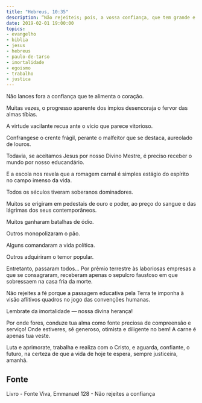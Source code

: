 ```yaml
---
title: "Hebreus, 10:35"
description: “Não rejeiteis; pois, a vossa confiança, que tem grande e avultado galardão.” - Paulo
date: 2019-02-01 19:00:00
topics: 
- evangelho
- biblia
- jesus
- hebreus
- paulo-de-tarso
- imortalidade
- egoismo
- trabalho
- justica
---
```


Não lances fora a confiança que te alimenta o coração.

Muitas vezes, o progresso aparente dos ímpios desencoraja o fervor das
almas tíbias.

A virtude vacilante recua ante o vício que parece vitorioso.

Confrange­se o crente frágil, perante o malfeitor que se destaca, aureolado
de louros.

Todavia, se aceitamos Jesus por nosso Divino Mestre, é preciso receber o
mundo por nosso educandário.

E a escola nos revela que a romagem carnal é simples estágio do espírito no
campo imenso da vida.

Todos os séculos tiveram soberanos dominadores.

Muitos se erigiram em pedestais de ouro e poder, ao preço do sangue e das
lágrimas dos seus contemporâneos.

Muitos ganharam batalhas de ódio.

Outros monopolizaram o pão.

Alguns comandaram a vida política.

Outros adquiriram o temor popular.

Entretanto, passaram todos... Por prêmio terrestre às laboriosas empresas a
que se consagraram, receberam apenas o sepulcro faustoso em que sobressaem na
casa fria da morte.

Não rejeites a fé porque a passagem educativa pela Terra te imponha à
visão aflitivos quadros no jogo das convenções humanas.

Lembra­te da imortalidade — nossa divina herança!

Por onde fores, conduze tua alma como fonte preciosa de compreensão e
serviço! Onde estiveres, sê generoso, otimista e diligente no bem!
A carne é apenas tua veste.

Luta e aprimora­te, trabalha e realiza com o Cristo, e aguarda, confiante, o
futuro, na certeza de que a vida de hoje te espera, sempre justiceira, amanhã.


## Fonte
Livro - Fonte Viva, Emmanuel
128 - Não rejeites a confiança
